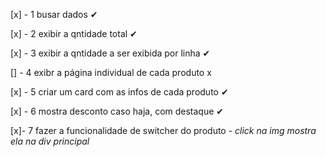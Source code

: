 [x] - 1 busar dados ✔

[x] - 2  exibir a qntidade total ✔

[x] - 3  exibir a qntidade a ser exibida por linha  ✔
    
[] - 4  exibr a página individual de cada produto x
  
[x] - 5 criar um card com as infos de cada produto ✔

[x] - 6 mostra desconto caso haja, com destaque ✔

[x]- 7 fazer a funcionalidade de switcher do produto - *click na img mostra ela na div principal*
